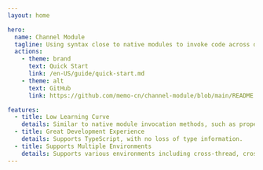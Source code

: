 ```yaml
---
layout: home

hero:
  name: Channel Module
  tagline: Using syntax close to native modules to invoke code across different JavaScript runtime environments.
  actions:
    - theme: brand
      text: Quick Start
      link: /en-US/guide/quick-start.md
    - theme: alt
      text: GitHub
      link: https://github.com/memo-cn/channel-module/blob/main/README.md

features:
  - title: Low Learning Curve
    details: Similar to native module invocation methods, such as property reading, setting, and function calls.
  - title: Great Development Experience
    details: Supports TypeScript, with no loss of type information.
  - title: Supports Multiple Environments
    details: Supports various environments including cross-thread, cross-window, and cross-network scenarios.
---
```

